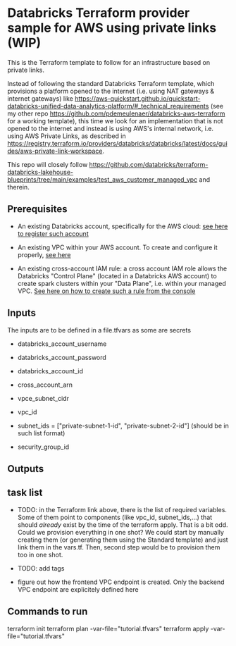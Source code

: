 # Databricks Terraform provider sample for AWS using private links (WIP)

This is the Terraform template to follow for an infrastructure based on private links.

Instead of following the standard Databricks Terraform template, which provisions a platform opened to the internet (i.e. using NAT gateways & internet gateways) like https://aws-quickstart.github.io/quickstart-databricks-unified-data-analytics-platform/#_technical_requirements (see my other repo https://github.com/pdemeulenaer/databricks-aws-terraform for a working template), this time we look for an implementation that is not opened to the internet and instead is using AWS's internal network, i.e. using AWS Private Links, as described in https://registry.terraform.io/providers/databricks/databricks/latest/docs/guides/aws-private-link-workspace.  

This repo will closely follow https://github.com/databricks/terraform-databricks-lakehouse-blueprints/tree/main/examples/test_aws_customer_managed_vpc and therein. 

## Prerequisites

- An existing Databricks account, specifically for the AWS cloud: [see here to register such account](https://docs.databricks.com/getting-started/account-setup.html)

- An existing VPC within your AWS account. To create and configure it properly, [see here](https://docs.databricks.com/administration-guide/cloud-configurations/aws/customer-managed-vpc.html)

- An existing cross-account IAM rule: a cross account IAM role allows the Databricks "Control Plane" (located in a Databricks AWS account) to create spark clusters within your "Data Plane", i.e. within your managed VPC. [See here on how to create such a rule from the console](https://docs.databricks.com/administration-guide/account-api/iam-role.html#create-a-cross-account-role)

## Inputs

The inputs are to be defined in a file.tfvars as some are secrets

- databricks_account_username

- databricks_account_password

- databricks_account_id

- cross_account_arn

- vpce_subnet_cidr

- vpc_id

- subnet_ids = ["private-subnet-1-id", "private-subnet-2-id"] (should be in such list format)

- security_group_id

## Outputs

## task list

* TODO: in the Terraform link above, there is the list of required variables. Some of them point to components (like vpc_id, subnet_ids,...) that should *already* exist by the time of the terraform apply. That is a bit odd. Could we provision everything in one shot? We could start by manually creating them (or generating them using the Standard template) and just link them in the vars.tf. Then, second step would be to provision them too in one shot.

* TODO: add tags

* figure out how the frontend VPC endpoint is created. Only the backend VPC endpoint are explicitely defined here

## Commands to run

terraform init
terraform plan -var-file="tutorial.tfvars"
terraform apply -var-file="tutorial.tfvars"
